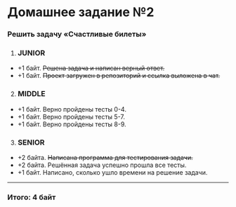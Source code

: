 # Домашнее задание №2

### Решить задачу «Счастливые билеты»


1. ### JUNIOR
- +1 байт. <s>Решена задача и написан верный ответ.</s>
- +1 байт. <s>Проект загружен в репозиторий и ссылка выложена в чат.</s>

2. ### MIDDLE
- +1 байт. Верно пройдены тесты 0-4.
- +1 байт. Верно пройдены тесты 5-7.
- +1 байт. Верно пройдены тесты 8-9.

3. ### SENIOR
- +2 байта. <s>Написана программа для тестирования задачи.</s>
- +2 байта. Решённая задача успешно прошла все тесты.
- +1 байт. Написано, сколько ушло времени на решение задачи.

---

### Итого: 4 байт